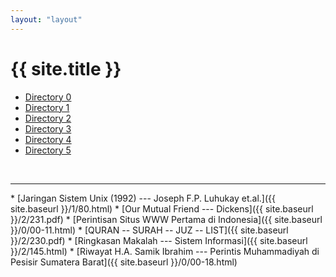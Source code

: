 ```yaml
---
layout: "layout"
---
```

# {{ site.title }}
* [Directory 0](0/)
* [Directory 1](1/)
* [Directory 2](2/)
* [Directory 3](3/)
* [Directory 4](4/)
* [Directory 5](5/)
<br>
<hr>
* [Jaringan Sistem Unix (1992) --- Joseph F.P. Luhukay et.al.]({{ site.baseurl }}/1/80.html)
* [Our Mutual Friend --- Dickens]({{ site.baseurl }}/2/231.pdf)
* [Perintisan Situs WWW Pertama di Indonesia]({{ site.baseurl }}/0/00-11.html)
* [QURAN -- SURAH -- JUZ -- LIST]({{ site.baseurl }}/2/230.pdf)
* [Ringkasan Makalah --- Sistem Informasi]({{ site.baseurl }}/2/145.html)
* [Riwayat H.A. Samik Ibrahim --- Perintis Muhammadiyah di Pesisir Sumatera Barat]({{ site.baseurl }}/0/00-18.html)


